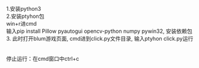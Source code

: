 1.安装python3 <br>
2.安装ptyhon包 <br>
    win+r进cmd <br>
    输入pip install Pillow pyautogui opencv-python numpy pywin32, 安装依赖包 <br>
3. 此时打开blum游戏页面, cmd进到click.py文件目录, 输入ptyhon click.py运行 <br>
<br>
<br>
停止运行：在cmd窗口中ctrl+c

